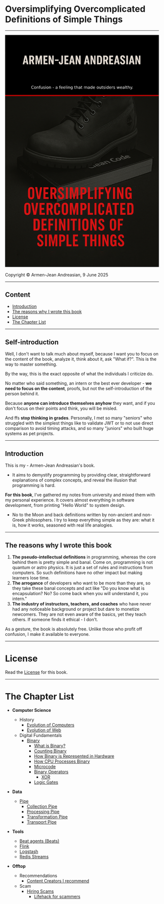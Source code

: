# Oversimplifying Overcomplicated Definitions of Simple Things

---
![cover.png](.github/img/cover.png)

Copyright © Armen-Jean Andreasian, 9 June 2025

---
## Content

- [Introduction](#introduction)
- [The reasons why I wrote this book](#the-reasons-why-i-wrote-this-book)
- [License](#license)
- [The Chapter List](#the-chapter-list)

---
## Self-introduction

Well, I don't want to talk much about myself, because I want you to focus on the content of the book, analyze it, think about it, ask "What if?". This is the way to master something.

By the way, this is the exact opposite of what the individuals I criticize do.

No matter who said something, an intern or the best ever developer - **we need to focus on the content**, proofs, but not the self-introduction of the person behind it.

Because **anyone can introduce themselves anyhow** they want, and if you don't focus on their points and think, you will be misled.

And ffs **stop thinking in grades**. Personally, I met so many "seniors" who struggled with the simplest things like to validate JWT or to not use direct comparison to avoid timing attacks, and so many "juniors" who built huge systems as pet projects.

---
## Introduction

This is my - Armen-Jean Andreasian's book. 

- It aims to demystify programming by providing clear, straightforward explanations of complex concepts, and reveal the illusion that programming is hard.

**For this book**, I’ve gathered my notes from university and mixed them with my personal experience. It covers almost everything in software development, from printing "Hello World" to system design.

- No to the Moon and back definitions written by non-ancient and non-Greek philosophers. I try to keep everything simple as they are: what it is, how it works, seasoned with real life analogies.

---
## The reasons why I wrote this book

1. **The pseudo-intellectual definitions** in programming, whereas the core behind them is pretty simple and banal. Come on, programming is not quantum or astro physics. It is just a set of rules and instructions from computers. So such definitions have no other impact but making learners lose time.
2. **The arrogance** of developers who want to be more than they are, so they take these banal concepts and act like "Do you know what is encapsulation? No? So come back when you will understand it, you intern."
3. **The industry of instructors, teachers, and coaches** who have never had any noticeable background or project but dare to monetize newcomers. They are not even aware of the basics, yet they teach others. If someone finds it ethical - I don't.

As a gesture, the book is absolutely free. Unlike those who profit off confusion, I make it available to everyone.

---
# License
Read the [License](License.md) for this book.


----
# The Chapter List

- **Computer Science**
  - History
    - [Evolution of Computers](Computer%20Science/History/Evolution%20of%20Computers.md)
    - [Evolution of Web](Computer%20Science/History/Evolution%20of%20Web.md)
  - Digital Fundamentals
    - [Binary](Computer%20Science/Digital%20Fundamentals/Binary/README.md)
      - [What is Binary?](Computer%20Science/Digital%20Fundamentals/Binary/What%20is%20binary.md)
      - [Counting Binary](Computer%20Science/Digital%20Fundamentals/Binary/Counting%20Binary.md)
      - [How Binary is Represented in Hardware](Computer%20Science/Digital%20Fundamentals/Binary/How%20Binary%20is%20Represented%20in%20Hardware.md)
      - [How CPU Processes Binary](Computer%20Science/Digital%20Fundamentals/Binary/How%20CPU%20Processes%20Binary.md)
      - [Microcode](Computer%20Science/Digital%20Fundamentals/Binary/Microcode.md)
      - [Binary Operators](Computer%20Science/Digital%20Fundamentals/Binary/Binary%20Operators/README.md)
        - [XOR](Computer%20Science/Digital%20Fundamentals/Binary/Binary%20Operators/XOR.md) 
      - [Logic Gates](Computer%20Science/Digital%20Fundamentals/Binary/Logic%20Gates%20%26%20Binary%20Operators/Logic%20Gates.md)


- **Data**
  - [Pipe](Data/Pipe/Pipe.md)
    - [Collection Pipe](Data/Pipe/Types%20of%20Pipes/Collection%20Pipe.md)
    - [Processing Pipe](Data/Pipe/Types%20of%20Pipes/Processing%20Pipe.md)
    - [Transformation Pipe](Data/Pipe/Types%20of%20Pipes/Transformation%20Pipe.md)
    - [Transport Pipe](Data/Pipe/Types%20of%20Pipes/Transport%20Pipe.md)


- **Tools**
  - [Beat agents (Beats)](Tools/Beats/Beats.md)
  - [Flink](Tools/Flink/Flink.md)
  - [Logstash](Tools/Logstash/Logstash.md)
  - [Redis Streams](Tools/Redis%20Streams/Redis%20Streams.md)


- **Offtop**
  - Recommendations
    - [Content Creators I recommend](Offtop/Recommendations/Content%20Creators.md)
  - Scam
    - [Hiring Scams](Offtop/Scam/Hiring%20Scams)
      - [Lifehack for scammers](Offtop/Scam/Hiring%20Scams/Lifehack%20for%20scammers.md)

